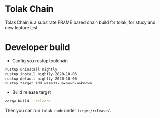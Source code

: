 # Tolak Chain

Tolak Chain is a substrate FRAME based chain build for tolak, for study and new feature test


# Developer build

 - Config you rustup toolchain

 ```sh
 rustup uninstall nightly
 rustup install nightly-2020-10-06
 rustup default nightly-2020-10-06
 rustup target add wasm32-unknown-unknown
 ```

 - Build release target
 
 ```sh
 cargo build --release
 ```

Then you can run ```tolak-node``` under ```target/release/```.
